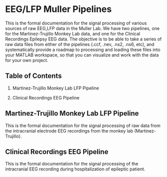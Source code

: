 # EEG/LFP Muller Pipelines

This is the formal documentation for the signal processing of various sources of raw EEG,LFP data in the Muller Lab. We have two pipelines, one for the Martinez-Trujillo Monkey Lab data, and one for the Clinical Recordings Epilepsy EEG data. The objective is to be able to take a series of raw data files from either of the pipelines (.ccf, .nev, .ns2, .ns6, etc), and systematically provide a roadmap to processing and loading these files into your MATLAB workspace, so that you can visualize and work with the data for your own project.


## Table of Contents

1. Martinez-Trujillo Monkey Lab LFP Pipeline

2. Clinical Recordings EEG Pipeline

## Martinez-Trujillo Monkey Lab LFP Pipeline

This is the formal documentation for the signal processing of raw data from the intracranial electrode EEG recordings from the monkey lab (Martinez-Trujillo). 




## Clinical Recordings EEG Pipeline

This is the formal documentation for the signal processing of the intracranial EEG recording during hospitalization of epileptic patient.

